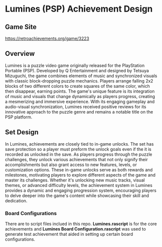 # Lumines (PSP) Achievement Design
## Game Site
https://retroachievements.org/game/3223
## Overview
Lumines is a puzzle video game originally released for the PlayStation Portable (PSP). Developed by Q Entertainment and designed by Tetsuya Mizuguchi, the game combines elements of music and synchronized visuals with classic block-dropping puzzle mechanics. Players arrange falling 2x2 blocks of two different colors to create squares of the same color, which then disappear, earning points. The game's unique feature is its integration of music and visuals that change dynamically as players progress, creating a mesmerizing and immersive experience. With its engaging gameplay and audio-visual synchronization, Lumines received positive reviews for its innovative approach to the puzzle genre and remains a notable title on the PSP platform.
## Set Design
In Lumines, achievements are closely tied to in-game unlocks. The set has save protection so a player must preform the unlock goals even if the it is recorded as unlocked in the save. As players progress through the puzzle challenges, they unlock various achievements that not only signify their accomplishments but also grant access to new features, levels, or customization options. These in-game unlocks serve as both rewards and milestones, motivating players to explore different aspects of the game and master its challenges. Whether it's unlocking new music tracks, visual themes, or advanced difficulty levels, the achievement system in Lumines provides a dynamic and engaging progression system, encouraging players to delve deeper into the game's content while showcasing their skill and dedication.
### Board Configurations
There are to script files inclued in this repo. **Lumines.rascript** is for the core achievements and **Lumines Board Configuration.rascript** was used to generate test achievement that aided in setting up certain board configurations.